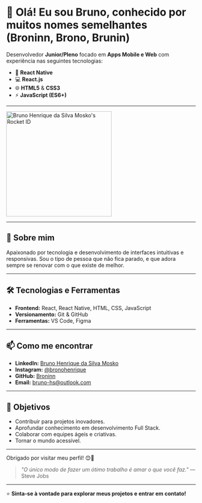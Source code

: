# 👋 Olá! Eu sou Bruno, conhecido por muitos nomes semelhantes (Broninn, Brono, Brunin)

Desenvolvedor **Junior/Pleno** focado em **Apps Mobile e Web** com experiência nas seguintes tecnologias:

- 📱 **React Native**
- 💻 **React.js**
- 🌐 **HTML5** & **CSS3**
- ⚡ **JavaScript (ES6+)**

---

<a href="https://app.rocketseat.com.br/me/bruno-mosko"><img src="https://app.rocketseat.com.br/api/rocketid/share?slug=bruno-mosko&type=card" width="280" alt="Bruno Henrique da Silva Mosko's Rocket ID"/></a>

---

## 🚀 Sobre mim

Apaixonado por tecnologia e desenvolvimento de interfaces intuitivas e responsivas. Sou o tipo de pessoa que não fica parado, e que adora sempre se renovar com o que existe de melhor.

---

## 🛠️ Tecnologias e Ferramentas

- **Frontend:** React, React Native, HTML, CSS, JavaScript
- **Versionamento:** Git & GitHub
- **Ferramentas:** VS Code, Figma

---

## 📫 Como me encontrar

- **LinkedIn:** [Bruno Henrique da Silva Mosko](https://www.linkedin.com/in/bruno-henrique-da-silva-mosko/)
- **Instagram:** [@bronohenrique](https://instagram.com/bronohenrique)
- **GitHub:** [Broninn](https://github.com/Broninn/)
- **Email:** [bruno-hs@outlook.com](mailto:bruno-hs@outlook.com)

---

## 🌟 Objetivos

- Contribuir para projetos inovadores.
- Aprofundar conhecimento em desenvolvimento Full Stack.
- Colaborar com equipes ágeis e criativas.
- Tornar o mundo acessível.

---

Obrigado por visitar meu perfil! 😊🚀

> *"O único modo de fazer um ótimo trabalho é amar o que você faz."* — Steve Jobs

---

⭐ **Sinta-se à vontade para explorar meus projetos e entrar em contato!**

